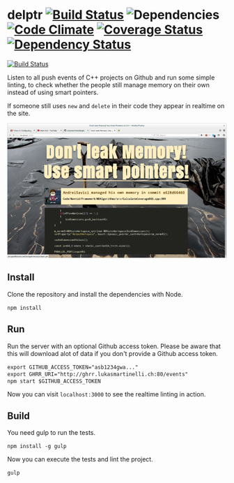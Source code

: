 # delptr [![Build Status](https://travis-ci.org/lukasmartinelli/delptr.svg)](https://travis-ci.org/lukasmartinelli/delptr) ![Dependencies](https://david-dm.org/lukasmartinelli/delptr.svg) [![Code Climate](https://codeclimate.com/github/lukasmartinelli/delptr/badges/gpa.svg)](https://codeclimate.com/github/lukasmartinelli/delptr) [![Coverage Status](https://img.shields.io/coveralls/lukasmartinelli/delptr.svg)](https://coveralls.io/r/lukasmartinelli/delptr?branch=master) [![Dependency Status](https://gemnasium.com/lukasmartinelli/delptr.svg)](https://gemnasium.com/lukasmartinelli/delptr)

[![Build Status](http://drone.dreicloud.ch/api/badge/github.com/lukasmartinelli/delptr/status.svg?branch=master&style=flat)](http://drone.dreicloud.ch/github.com/lukasmartinelli/delptr)

Listen to all push events of C++ projects on Github and run some simple linting, to check
whether the people still manage memory on their own instead of using smart pointers.

If someone still uses `new` and `delete` in their code they appear in realtime on the
site.

![Realtime linting of C++ projects](screenshot.gif)

## Install

Clone the repository and install the dependencies with Node.

```
npm install
```

## Run

Run the server with an optional Github access token.
Please be aware that this will download alot of data if you don't provide
a Github access token.

```
export GITHUB_ACCESS_TOKEN="asb1234gwa..."
export GHRR_URI="http://ghrr.lukasmartinelli.ch:80/events"
npm start $GITHUB_ACCESS_TOKEN
```

Now you can visit `localhost:3000` to see the realtime linting in action.

## Build

You need gulp to run the tests.

```
npm install -g gulp
```

Now you can execute the tests and lint the project.

```
gulp
```
